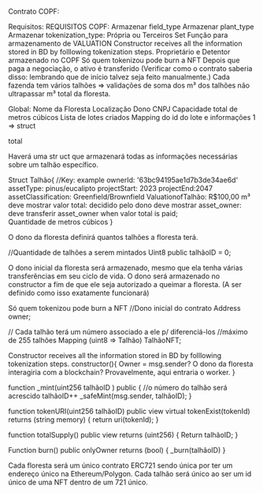 Contrato COPF:

Requisitos:
REQUISITOS COPF:
Armazenar field_type
Armazenar plant_type
Armazenar tokenization_type: Própria ou Terceiros
Set Função para armazenamento de VALUATION
Constructor receives all the information stored in BD by folllowing tokenization
steps.
Proprietário e Detentor armazenado no COPF
Só quem tokenizou pode burn a NFT
Depois que paga a negociação, o ativo é transferido (Verificar como o contrato saberia disso: lembrando que de início talvez seja feito manualmente.)
Cada fazenda tem vários talhões => validações de soma dos m³ dos talhões não 
ultrapassar m³ total da floresta.

Global:
Nome da Floresta
Localização
Dono
CNPJ
Capacidade total de metros cúbicos
Lista de lotes criados
Mapping do id do lote e informações 1 => struct

total


Haverá uma str
uct que armazenará todas as informações necessárias sobre um talhão específico. 

Struct Talhão{
    //Key: example
    ownerId: '63bc94195ae1d7b3de34ae6d'
    assetType: pinus/eucalipto
    projectStart: 2023 
    projectEnd:2047
    assetClassification: Greenfield/Brownfield
    ValuationofTalhão: R$100,00 m³
    deve mostrar valor total: decidido pelo dono
    deve mostrar asset_owner:
    deve transferir asset_owner when valor total is paid;    
Quantidade de metros cúbicos 
}

O dono da floresta definirá quantos talhões a floresta terá.

//Quantidade de talhões a serem mintados
Uint8 public talhãoID = 0;

O dono inicial da floresta será armazenado, mesmo que ela tenha várias transferências em seu ciclo de vida. O dono será armazenado no constructor a fim de que ele seja autorizado a queimar a floresta. (A ser definido como isso exatamente funcionará)

Só quem tokenizou pode burn a NFT
//Dono inicial do contrato
Address owner;

// Cada talhão terá um número associado a ele p/ diferenciá-los
//máximo de 255 talhões
Mapping (uint8 => Talhão) TalhãoNFT;

Constructor receives all the information stored in BD by folllowing tokenization
steps.
constructor(){
	Owner = msg.sender? O dono da floresta interagiria com a blockchain? Provavelmente, aqui entraria o worker.
}


function _mint(uint256 talhãoID ) public {
	//o número do talhão será acrescido
	talhãoID++
        _safeMint(msg.sender, talhãoID);
}

function tokenURI(uint256 talhãoID)
        public
        view
        virtual tokenExist(tokenId)
        returns (string memory)
    {
        return uri(tokenId);
    }

   function totalSupply() public view returns (uint256) {
        Return talhãoID;
    }

   Function burn() public onlyOwner returns (bool) {
	_burn(talhãoID)
} 

Cada floresta será um único contrato ERC721 sendo única por ter um endereço único na Ethereum/Polygon. Cada talhão será único ao ser um id único de uma NFT dentro de um 721 único.
